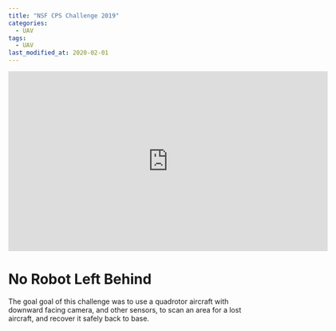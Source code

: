 ```yaml
---
title: "NSF CPS Challenge 2019"
categories:
  - UAV
tags:
  - UAV
last_modified_at: 2020-02-01
---
```


<div class="embed-responsive embed-responsive-16by9">
  <iframe width="640" height="360" src="https://www.youtube.com/watch?v=CGsuz2FS68g&feature=youtu.be" frameborder="0" allowfullscreen></iframe>
</div>

# No Robot Left Behind

The goal goal of this challenge was to use a quadrotor aircraft with downward facing camera, and other sensors, to scan an area for a lost aircraft, and recover it safely back to base.
